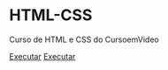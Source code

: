 # HTML-CSS
 Curso de HTML e CSS do CursoemVideo

 <a href = 'https://theu-silva.github.io/HTML-CSS/gangue-manji2/index.html'>Executar</a>
 <a href = 'https://theu-silva.github.io/HTML-CSS/cap11/index.html'>Executar</a>

